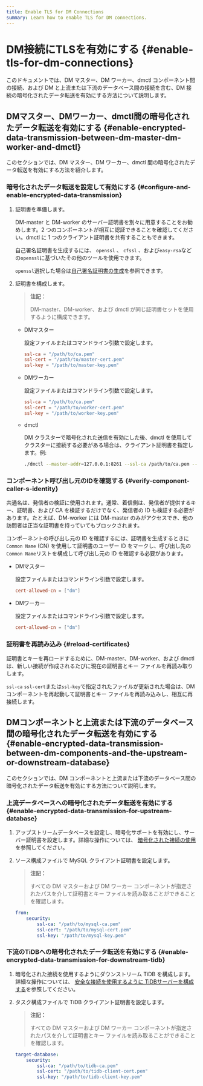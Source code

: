 ```yaml
---
title: Enable TLS for DM Connections
summary: Learn how to enable TLS for DM connections.
---
```


# DM接続にTLSを有効にする {#enable-tls-for-dm-connections}

このドキュメントでは、DM マスター、DM ワーカー、dmctl コンポーネント間の接続、および DM と上流または下流のデータベース間の接続を含む、DM 接続の暗号化されたデータ転送を有効にする方法について説明します。

## DMマスター、DMワーカー、dmctl間の暗号化されたデータ転送を有効にする {#enable-encrypted-data-transmission-between-dm-master-dm-worker-and-dmctl}

このセクションでは、DM マスター、DM ワーカー、dmctl 間の暗号化されたデータ転送を有効にする方法を紹介します。

### 暗号化されたデータ転送を設定して有効にする {#configure-and-enable-encrypted-data-transmission}

1.  証明書を準備します。

    DM-master と DM-worker のサーバー証明書を別々に用意することをお勧めします。2 つのコンポーネントが相互に認証できることを確認してください。dmctl に 1 つのクライアント証明書を共有することもできます。

    自己署名証明書を生成するには、 `openssl` 、 `cfssl` 、および`easy-rsa`などの`openssl`に基づいたその他のツールを使用できます。

    `openssl`選択した場合は[自己署名証明書の生成](/dm/dm-generate-self-signed-certificates.md)を参照できます。

2.  証明書を構成します。

    > **注記：**
    >
    > DM-master、DM-worker、および dmctl が同じ証明書セットを使用するように構成できます。

    -   DMマスター

        設定ファイルまたはコマンドライン引数で設定します。

        ```toml
        ssl-ca = "/path/to/ca.pem"
        ssl-cert = "/path/to/master-cert.pem"
        ssl-key = "/path/to/master-key.pem"
        ```

    -   DMワーカー

        設定ファイルまたはコマンドライン引数で設定します。

        ```toml
        ssl-ca = "/path/to/ca.pem"
        ssl-cert = "/path/to/worker-cert.pem"
        ssl-key = "/path/to/worker-key.pem"
        ```

    -   dmctl

        DM クラスターで暗号化された送信を有効にした後、dmctl を使用してクラスターに接続する必要がある場合は、クライアント証明書を指定します。例:

        ```bash
        ./dmctl --master-addr=127.0.0.1:8261 --ssl-ca /path/to/ca.pem --ssl-cert /path/to/client-cert.pem --ssl-key /path/to/client-key.pem
        ```

### コンポーネント呼び出し元のIDを確認する {#verify-component-caller-s-identity}

共通名は、発信者の検証に使用されます。通常、着信側は、発信者が提供するキー、証明書、および CA を検証するだけでなく、発信者の ID も検証する必要があります。たとえば、DM-worker には DM-master のみがアクセスでき、他の訪問者は正当な証明書を持っていてもブロックされます。

コンポーネントの呼び出し元の ID を確認するには、証明書を生成するときに`Common Name` (CN) を使用して証明書のユーザー ID をマークし、呼び出し先の`Common Name`リストを構成して呼び出し元の ID を確認する必要があります。

-   DMマスター

    設定ファイルまたはコマンドライン引数で設定します。

    ```toml
    cert-allowed-cn = ["dm"]
    ```

-   DMワーカー

    設定ファイルまたはコマンドライン引数で設定します。

    ```toml
    cert-allowed-cn = ["dm"]
    ```

### 証明書を再読み込み {#reload-certificates}

証明書とキーを再ロードするために、DM-master、DM-worker、および dmctl は、新しい接続が作成されるたびに現在の証明書とキー ファイルを再読み取りします。

`ssl-ca` `ssl-cert`または`ssl-key`で指定されたファイルが更新された場合は、DM コンポーネントを再起動して証明書とキー ファイルを再読み込みし、相互に再接続します。

## DMコンポーネントと上流または下流のデータベース間の暗号化されたデータ転送を有効にする {#enable-encrypted-data-transmission-between-dm-components-and-the-upstream-or-downstream-database}

このセクションでは、DM コンポーネントと上流または下流のデータベース間の暗号化されたデータ転送を有効にする方法について説明します。

### 上流データベースへの暗号化されたデータ転送を有効にする {#enable-encrypted-data-transmission-for-upstream-database}

1.  アップストリームデータベースを設定し、暗号化サポートを有効にし、サーバー証明書を設定します。詳細な操作については、 [暗号化された接続の使用](https://dev.mysql.com/doc/refman/8.0/en/using-encrypted-connections.html)を参照してください。

2.  ソース構成ファイルで MySQL クライアント証明書を設定します。

    > **注記：**
    >
    > すべての DM マスターおよび DM ワーカー コンポーネントが指定されたパスを介して証明書とキー ファイルを読み取ることができることを確認します。

    ```yaml
    from:
        security:
            ssl-ca: "/path/to/mysql-ca.pem"
            ssl-cert: "/path/to/mysql-cert.pem"
            ssl-key: "/path/to/mysql-key.pem"
    ```

### 下流のTiDBへの暗号化されたデータ転送を有効にする {#enable-encrypted-data-transmission-for-downstream-tidb}

1.  暗号化された接続を使用するようにダウンストリーム TiDB を構成します。詳細な操作については、 [安全な接続を使用するように TiDBサーバーを構成する](/enable-tls-between-clients-and-servers.md#configure-tidb-server-to-use-secure-connections)を参照してください。

2.  タスク構成ファイルで TiDB クライアント証明書を設定します。

    > **注記：**
    >
    > すべての DM マスターおよび DM ワーカー コンポーネントが指定されたパスを介して証明書とキー ファイルを読み取ることができることを確認します。

    ```yaml
    target-database:
        security:
            ssl-ca: "/path/to/tidb-ca.pem"
            ssl-cert: "/path/to/tidb-client-cert.pem"
            ssl-key: "/path/to/tidb-client-key.pem"
    ```
